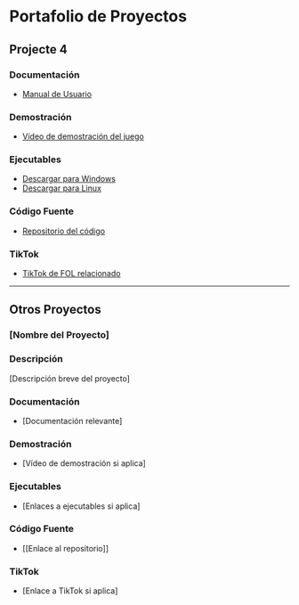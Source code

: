 # Portafolio de Proyectos

## Projecte 4

### Documentación

- [Manual de Usuario](https://docs.google.com/document/d/1j-MgLMBubWbzjcbLy2urX9RNEipy6LXtMXCrAfXl8zE/edit?usp=sharing)


### Demostración

- [Vídeo de demostración del juego](https://www.youtube.com/watch?v=YtHEbspFvSw)

### Ejecutables

- [Descargar para Windows](https://drive.google.com/file/d/1BV5VRdx1g7RGHs0aYsp2VpeX-VhBFsVy/view?usp=sharing)
- [Descargar para Linux](https://drive.google.com/file/d/1VmgVjpdNxa_yro2Jn4ObUwvetiCO14v5/view?usp=sharing)
                         

### Código Fuente

- [Repositorio del código](https://gitlab.com/rodo.leon.marc/recuperacio-projecte4.git)

### TikTok

- [TikTok de FOL relacionado](https://www.tiktok.com/@user9814061405971/video/7379813269462109473)

---

## Otros Proyectos

### [Nombre del Proyecto]

### Descripción
[Descripción breve del proyecto]

### Documentación

- [Documentación relevante]

### Demostración

- [Vídeo de demostración si aplica]

### Ejecutables

- [Enlaces a ejecutables si aplica]

### Código Fuente

- [[Enlace al repositorio]]

### TikTok

- [Enlace a TikTok si aplica]

